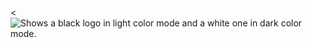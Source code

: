 <<picture>
  <source media="(prefers-color-scheme: dark)" srcset="https://s3.amazonaws.com/prod.drivewealth.sys/images/developer-assets/dev-logo-light.svg">
  <source media="(prefers-color-scheme: light)" srcset="https://s3.amazonaws.com/prod.drivewealth.sys/images/developer-assets/dev-logo-dark.svg">
  <img alt="Shows a black logo in light color mode and a white one in dark color mode." src="https://s3.amazonaws.com/prod.drivewealth.sys/images/developer-assets/dev-logo-light.svg">
</picture>